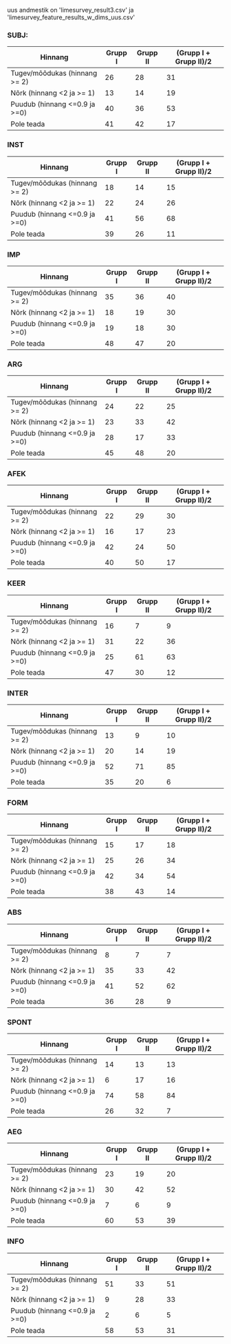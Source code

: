 uus andmestik on 'limesurvey_result3.csv' ja 'limesurvey_feature_results_w_dims_uus.csv'



### SUBJ:

| Hinnang | Grupp I | Grupp II | (Grupp I + Grupp II)/2  |
| ------------- |-------------------|-------------------|-------------|
| Tugev/mõõdukas (hinnang >= 2)| 26| 28 | 31                      |
| Nõrk (hinnang <2 ja >= 1) | 13 | 14| 19                      |
| Puudub (hinnang <=0.9 ja >=0)| 40| 36| 53                      |
| Pole teada   | 41| 42| 17                      |



### INST

| Hinnang | Grupp I | Grupp II| (Grupp I + Grupp II)/2   |
| ------------- |----------|----------|--------------------------|
| Tugev/mõõdukas (hinnang >= 2)| 18| 14 | 15                       |
| Nõrk (hinnang <2 ja >= 1) | 22 | 24| 26                       |
| Puudub (hinnang <=0.9 ja >=0)| 41| 56| 68                       |
| Pole teada   | 39| 26| 11                       |


### IMP

| Hinnang | Grupp I | Grupp II| (Grupp I + Grupp II)/2 |
| ------------- |----------|----------|------------------------|
| Tugev/mõõdukas (hinnang >= 2)| 35| 36 | 40                     |
| Nõrk (hinnang <2 ja >= 1) | 18 | 19| 30                     |
| Puudub (hinnang <=0.9 ja >=0)| 19| 18| 30                     |
| Pole teada   | 48| 47| 20                     |

### ARG

| Hinnang | Grupp I | Grupp II| (Grupp I + Grupp II)/2 |
| ------------- |----------|----------|------------------------|
| Tugev/mõõdukas (hinnang >= 2)| 24| 22 | 25                     |
| Nõrk (hinnang <2 ja >= 1) | 23 | 33| 42                     |
| Puudub (hinnang <=0.9 ja >=0)| 28| 17| 33                     |
| Pole teada   | 45| 48| 20                     |

### AFEK

| Hinnang | Grupp I | Grupp II| (Grupp I + Grupp II)/2 |
| ------------- |----------|----------|------------------------|
| Tugev/mõõdukas (hinnang >= 2)| 22| 29 | 30                     |
| Nõrk (hinnang <2 ja >= 1) | 16 | 17| 23                     |
| Puudub (hinnang <=0.9 ja >=0)| 42| 24| 50                     |
| Pole teada   | 40| 50| 17                     |

### KEER

| Hinnang | Grupp I | Grupp II| (Grupp I + Grupp II)/2 |
| ------------- |----------|----------|------------------------|
| Tugev/mõõdukas (hinnang >= 2)| 16| 7 | 9                      |
| Nõrk (hinnang <2 ja >= 1) |31| 22| 36                     |
| Puudub (hinnang <=0.9 ja >=0)| 25| 61| 63                     |
| Pole teada   | 47| 30| 12                     |


### INTER

| Hinnang | Grupp I | Grupp II| (Grupp I + Grupp II)/2 |
| ------------- |----------|----------|------------------------|
| Tugev/mõõdukas (hinnang >= 2)| 13| 9 | 10                     |
| Nõrk (hinnang <2 ja >= 1) | 20 | 14| 19                     |
| Puudub (hinnang <=0.9 ja >=0)| 52| 71| 85                     |
| Pole teada   | 35| 20| 6                      |

### FORM

| Hinnang | Grupp I | Grupp II| (Grupp I + Grupp II)/2 |
| ------------- |----------|----------|------------------------|
| Tugev/mõõdukas (hinnang >= 2)| 15| 17 | 18                     |
| Nõrk (hinnang <2 ja >= 1) | 25 | 26| 34                     |
| Puudub (hinnang <=0.9 ja >=0)|42| 34| 54                     |
| Pole teada   | 38| 43| 14                     |



### ABS

| Hinnang | Grupp I | Grupp II| (Grupp I + Grupp II)/2 |
| ------------- |----------|----------|------------------------|
| Tugev/mõõdukas (hinnang >= 2)| 8| 7 | 7                      |
| Nõrk (hinnang <2 ja >= 1) | 35 | 33| 42                     |
| Puudub (hinnang <=0.9 ja >=0)| 41| 52| 62                     |
| Pole teada   | 36| 28| 9                      |



### SPONT

| Hinnang | Grupp I | Grupp II| (Grupp I + Grupp II)/2|
| ------------- |----------|----------|-------|
| Tugev/mõõdukas (hinnang >= 2)| 14| 13 | 13|
| Nõrk (hinnang <2 ja >= 1) | 6 | 17| 16|
| Puudub (hinnang <=0.9 ja >=0)| 74| 58| 84|
| Pole teada   | 26| 32| 7|


### AEG

| Hinnang | Grupp I | Grupp II| (Grupp I + Grupp II)/2|
| ------------- |----------|----------|--------|
| Tugev/mõõdukas (hinnang >= 2)| 23| 19 | 20 |
| Nõrk (hinnang <2 ja >= 1) | 30 | 42|52|
| Puudub (hinnang <=0.9 ja >=0)| 7| 6| 9|
| Pole teada   | 60| 53| 39|


### INFO

| Hinnang | Grupp I | Grupp II| (Grupp I + Grupp II)/2|
| ------------- |----------|----------|------|
| Tugev/mõõdukas (hinnang >= 2)| 51| 33 | 51|
| Nõrk (hinnang <2 ja >= 1) | 9 | 28| 33|
| Puudub (hinnang <=0.9 ja >=0)| 2| 6| 5|
| Pole teada   | 58| 53| 31|
